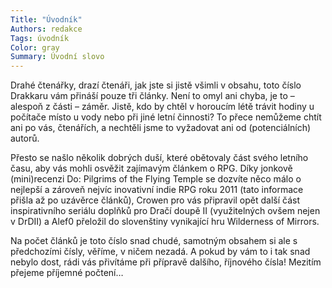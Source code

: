 ```yaml
---
Title: "Úvodník"
Authors: redakce
Tags: úvodník
Color: gray
Summary: Úvodní slovo
---
```

Drahé čtenářky, drazí čtenáři,
jak jste si jistě všimli v obsahu, toto číslo Drakkaru vám přináší pouze tři články. Není to omyl ani chyba, je to – alespoň z části – záměr. Jistě, kdo by chtěl v horoucím létě trávit hodiny u počítače místo u vody nebo při jiné letní činnosti? To přece nemůžeme chtít ani po vás, čtenářích, a nechtěli jsme to vyžadovat ani od (potenciálních) autorů.

Přesto se našlo několik dobrých duší, které obětovaly část svého letního času, aby vás mohli osvěžit zajímavým článkem o RPG. Díky jonkově (mini)recenzi Do: Pilgrims of the Flying Temple se dozvíte něco málo o nejlepší a zároveň nejvíc inovativní indie RPG roku 2011 (tato informace přišla až po uzávěrce článků), Crowen pro vás připravil opět další část inspirativního seriálu doplňků pro Dračí doupě II (využitelných ovšem nejen v DrDII) a Alef0 přeložil do slovenštiny vynikající hru Wilderness of Mirrors.

Na počet článků je toto číslo snad chudé, samotným obsahem si ale s předchozími čísly, věříme, v ničem nezadá. A pokud by vám to i tak snad nebylo dost, rádi vás přivítáme při přípravě dalšího, říjnového čísla! Mezitím přejeme příjemné počtení…
